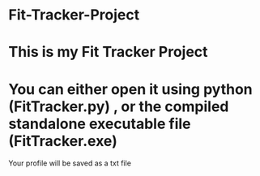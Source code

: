 # Fit-Tracker-Project
# This is my Fit Tracker Project
# You can either open it using python (**FitTracker.py**) , or the compiled standalone executable file (**FitTracker.exe**)
Your profile will be saved as a txt file 
